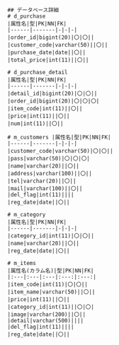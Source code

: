
    ## データベース詳細  
    # d_purchase 
    |属性名|型|PK|NN|FK| 
    |------|-------|-|-|-| 
    |order_id|bigint(20)|〇|〇|| 
    |customer_code|varchar(50)||〇|| 
    |purchase_date|date||〇|| 
    |total_price|int(11)||〇||
    
    # d_purchase_detail 
    |属性名|型|PK|NN|FK| 
    |------|-------|-|-|-| 
    |detail_id|bigint(20)|〇|〇|| 
    |order_id|bigint(20)|〇|〇|〇| 
    |item_code|int(11)||〇|| 
    |price|int(11)||〇|| 
    |num|int(11)||〇||
    
    # m_customers |属性名|型|PK|NN|FK| 
    |------|-------|-|-|-| 
    |customer_code|varchar(50)|〇|〇|| 
    |pass|varchar(50)|〇|〇|〇| 
    |name|varchar(20)||〇|| 
    |address|varchar(100)||〇|| 
    |tel|varchar(20)||〇|| 
    |mail|varchar(100)||〇|| 
    |del_flag|int(11)|||| 
    |reg_date|date||〇||
    
    # m_category 
    |属性名|型|PK|NN|FK| 
    |------|-------|-|-|-| 
    |category_id|int(11)|〇|〇|| 
    |name|varchar(20)||〇|| 
    |reg_date|date||〇||
    
    # m_items 
    |属性名(カラム名)|型|PK|NN|FK| 
    |:---|:---|:---|:---:|:---:| 
    |item_code|int(11)|〇|〇|| 
    |item_name|varchar(50)||〇|| 
    |price|int(11)||〇|| 
    |category_id|int(11)||〇|〇| 
    |image|varchar(200)||〇|| 
    |detail|varchar(500)|||| 
    |del_flag|int(11)|||| 
    |reg_date|date||〇||





